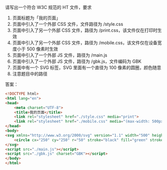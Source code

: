 请写出一个符合 W3C 规范的 HT 文件，要求
1. 页面标题为「我的页面」
2. 页面中引入了一个外部 CSS 文件，文件路径为 /style.css
3. 页面中引入了另一个外部 CSS 文件，路径为 /print.css，该文件仅在打印时生效
4. 页面中引入了另一个外部 CSS 文件，路径为 /mobile.css，该文件仅在设备宽度小于 500 像素时生效
5. 页面中引入了一个外部 JS 文件，路径为 /main.js
6. 页面中引入了一个外部 JS 文件，路径为 /gbk.js，文件编码为 GBK
7. 页面中有一个 SVG 标签，SVG 里面有一个直径为 100 像素的圆圈，颜色随意
8. 注意题目中的路径


答案：
````html
<!DOCTYPE html>
<html lang="en">
<head>
    <meta charset="UTF-8">
    <title>我的页面</title>
    <link rel="stylesheet" href="./style.css" media="print">
    <link rel="stylesheet" href="./mobile.css" media="(max-width: 500px)">
</head>
<body>
<svg xmlns="http://www.w3.org/2000/svg" version="1.1" width="500" height="500">
    <circle cx="250" cy="250" r="50" stroke="black" fill="green" stroke-width="1"/>
</svg>
<script src="./main.js"></script>
<script src="./gbk.js" charset="GBK"></script>
</body>
</html>
````